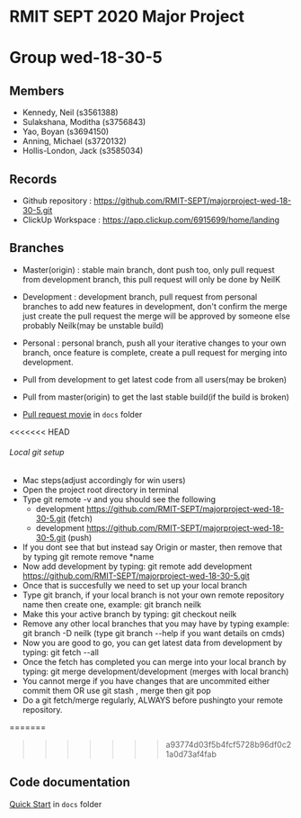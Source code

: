 # RMIT SEPT 2020 Major Project

# Group wed-18-30-5

## Members
* Kennedy, Neil (s3561388)
* Sulakshana, Moditha (s3756843)
* Yao, Boyan (s3694150)
* Anning, Michael (s3720132)
* Hollis-London, Jack (s3585034)

## Records

* Github repository : https://github.com/RMIT-SEPT/majorproject-wed-18-30-5.git
* ClickUp Workspace : https://app.clickup.com/6915699/home/landing

## Branches

* Master(origin) : stable main branch, dont push too, only pull request from development branch, this pull request will only be done by NeilK
* Development : development branch, pull request from personal branches to add new features in development, don't confirm the merge just create the pull request the merge will be approved by someone else probably Neilk(may be unstable build)
* Personal : personal branch, push all your iterative changes to your own branch, once feature is complete, create a pull request for merging into development.

* Pull from development to get latest code from all users(may be broken)
* Pull from master(origin) to get the last stable build(if the build is broken)
* [Pull request movie](/docs/PullRequest_example720.mov) in `docs` folder

<<<<<<< HEAD
###### Local git setup
* Mac steps(adjust accordingly for win users)
* Open the project root directory in terminal
* Type git remote -v and you should see the following
  * development	https://github.com/RMIT-SEPT/majorproject-wed-18-30-5.git (fetch)
  * development	https://github.com/RMIT-SEPT/majorproject-wed-18-30-5.git (push)
* If you dont see that but instead say Origin or master, then remove that by typing git remote remove *name
* Now add development by typing: git remote add development https://github.com/RMIT-SEPT/majorproject-wed-18-30-5.git
* Once that is succesfully we need to set up your local branch
* Type git branch, if your local branch is not your own remote repository name then create one, example: git branch neilk
* Make this your active branch by typing: git checkout neilk
* Remove any other local branches that you may have by typing example: git branch -D neilk (type git branch --help if you want details on cmds)
* Now you are good to go, you can get latest data from development by typing: git fetch --all
* Once the fetch has completed you can merge into your local branch by typing: git merge development/development (merges with local branch)
* You cannot merge if you have changes that are uncommited either commit them OR use git stash , merge then git pop
* Do a git fetch/merge regularly, ALWAYS before pushingto your remote repository. 

=======
>>>>>>> a93774d03f5b4fcf5728b96df0c21a0d73af4fab
## Code documentation

[Quick Start](/docs/README.md) in `docs` folder


